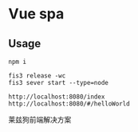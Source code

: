 # Vue spa

## Usage

```
npm i

fis3 release -wc
fis3 sever start --type=node

http://localhost:8080/index
http://localhost:8080/#/helloWorld
```

莱兹狗前端解决方案
